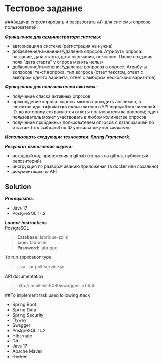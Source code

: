 # Тестовое задание
###Задача: спроектировать и разработать API для системы опросов пользователей.

***Функционал для администратора системы:***

- авторизация в системе (регистрация не нужна)
- добавление/изменение/удаление опросов. Атрибуты опроса: название, дата старта, дата окончания, описание. После создания поле "дата старта" у опроса менять нельзя
- добавление/изменение/удаление вопросов в опросе. Атрибуты вопросов: текст вопроса, тип вопроса (ответ текстом, ответ с выбором одного варианта, ответ с выбором нескольких вариантов)

***Функционал для пользователей системы:***

- получение списка активных опросов
- прохождение опроса: опросы можно проходить анонимно, в качестве идентификатора пользователя в API передаётся числовой ID, по которому сохраняются ответы пользователя на вопросы; один пользователь может участвовать в любом количестве опросов
- получение пройденных пользователем опросов с детализацией по ответам (что выбрано) по ID уникальному пользователя

***Использовать следующие технологии: Spring Framework.***

***Результат выполнения задачи:***
- исходный код приложения в github (только на github, публичный репозиторий)
- инструкция по разворачиванию приложения (в docker или локально)
- документация по API
## Solution

***Prerequisites***:

- Java 17
- PostgreSQL 14.2

***Launch instructions***\
PostgreSQL
>**Database:** fabrique-polls\
**User:** fabrique\
**Password:** fabrique


To run application type
> java -jar poll-service.jar

API documentation
> http://localhost:8080/swagger-ui.html


##To implement task used following stack
- Spring Boot
- Spring Data
- Spring Security
- Flyway
- Swagger
- PostgreSQL 14.2
- Hibernate
- Git
- Java 17
- Apache Maven
- ~~Docker~~
